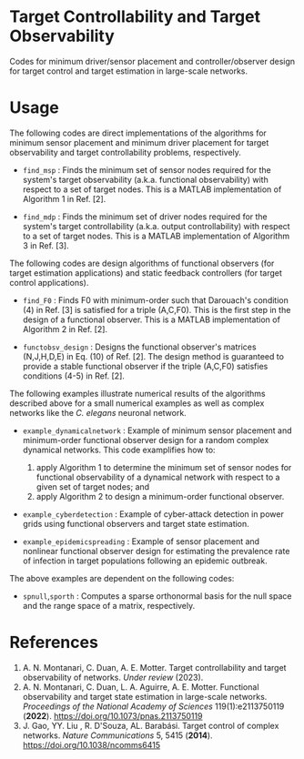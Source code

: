 # Target Controllability and Target Observability
Codes for minimum driver/sensor placement and controller/observer design for target control and target estimation in large-scale networks.


# Usage

The following codes are direct implementations of the algorithms for minimum sensor placement and minimum driver placement for target observability and target controllability problems, respectively.

- `find_msp` : Finds the minimum set of sensor nodes required for the system's target observability (a.k.a. functional observability) with respect to a set of target nodes. This is a MATLAB implementation of Algorithm 1 in Ref. [2].

- `find_mdp` : Finds the minimum set of driver nodes required for the system's target controllability (a.k.a. output controllability) with respect to a set of target nodes. This is a MATLAB implementation of Algorithm 3 in Ref. [3]. 



The following codes are design algorithms of functional observers (for target estimation applications) and static feedback controllers (for target control applications).

- `find_F0` : Finds F0 with minimum-order such that Darouach's condition (4) in Ref. [3] is satisfied for a triple (A,C,F0). This is the first step in the design of a functional observer. This is a MATLAB implementation of Algorithm 2 in Ref. [2].

- `functobsv_design` : Designs the functional observer's matrices (N,J,H,D,E) in Eq. (10) of Ref. [2]. The design method is guaranteed to provide a stable functional observer if the triple (A,C,F0) satisfies conditions (4-5) in Ref. [2].




The following examples illustrate numerical results of the algorithms described above for a small numerical examples as well as complex networks like the *C. elegans* neuronal network.

- `example_dynamicalnetwork` : Example of minimum sensor placement and minimum-order functional observer design for a random complex dynamical networks. This code examplifies how to:
    1. apply Algorithm 1 to determine the minimum set of sensor nodes for functional observability of a dynamical network with respect to a given set of target nodes; and
    2. apply Algorithm 2 to design a minimum-order functional observer.

- `example_cyberdetection` : Example of cyber-attack detection in power grids using functional observers and target state estimation.

- `example_epidemicspreading` : Example of sensor placement and nonlinear functional observer design for estimating the prevalence rate of infection in target populations following an epidemic outbreak.




The above examples are dependent on the following codes:

- `spnull`,`sporth` :  Computes a sparse orthonormal basis for the null space and the range space of a matrix, respectively.



# References
1. A. N. Montanari, C. Duan, A. E. Motter. Target controllability and target observability of networks. *Under review* (2023).
2. A. N. Montanari, C. Duan, L. A. Aguirre, A. E. Motter. Functional observability and target state estimation in large-scale networks. *Proceedings of the National Academy of Sciences* 119(1):e2113750119 (**2022**). 
https://doi.org/10.1073/pnas.2113750119
3. J. Gao, YY. Liu , R. D'Souza, AL. Barabási. Target control of complex networks. *Nature Communications* 5, 5415 (**2014**). https://doi.org/10.1038/ncomms6415
